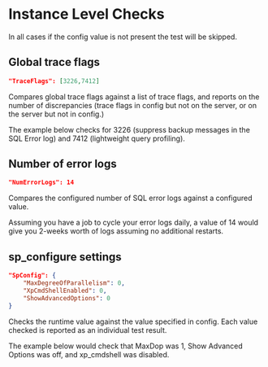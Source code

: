 # Instance Level Checks

In all cases if the config value is not present the test will be skipped.

## Global trace flags
```json
"TraceFlags": [3226,7412]
```

Compares global trace flags against a list of trace flags, and reports on the number of discrepancies (trace flags in config but not on the server, or on the server but not in config.)

The example below checks for 3226 (suppress backup messages in the SQL Error log) and 7412 (lightweight query profiling).

## Number of error logs
```json
"NumErrorLogs": 14
``` 

Compares the configured number of SQL error logs against a configured value.

Assuming you have a job to cycle your error logs daily, a value of 14 would give you 2-weeks worth of logs assuming no additional restarts.

## sp_configure settings
```json
"SpConfig": {
    "MaxDegreeOfParallelism": 0,
    "XpCmdShellEnabled": 0,
    "ShowAdvancedOptions": 0
}
```

Checks the runtime value against the value specified in config.  Each value checked is reported as an individual test result.

The example below would check that MaxDop was 1, Show Advanced Options was off, and xp_cmdshell was disabled.